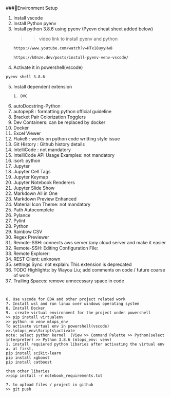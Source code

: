 ###:snake:Environment Setup
1. Install vscode
2. Install Python pyenv 
3. Install python 3.8.6 using pyenv (Pyevn cheat sheet added below)
   >>video link to install pyenv and python
   ```sh
   https://www.youtube.com/watch?v=HTx18uyyHw8
   ```
   ```sh
   https://k0nze.dev/posts/install-pyenv-venv-vscode/
   ```
4. Activate it in powershell(vscode)
```sh
pyenv shell 3.8.6
```
5. Install dependent extension
   ```sh
   1. DVC
2. autoDocstring-Python
3. autopep8 : formatting python official guideline
4. Bracket Pair Colorization Togglers
5. Dev Containers: can be replaced by docker
6. Docker
7. Excel Viewer
8. Flake8 : works on python code writting style issue
9. Git History : Github history details
10. IntelliCode : not mandatory
11. IntelliCode API Usage Examples: not mandatory
12. isort: python
13. Jupyter
14. Jupyter Cell Tags
15. Jupyter Keymap
16. Jupyter Notebook Renderers
17. Jupyter Slide Show
18. Markdown All in One
19. Markdown Preview Enhanced
20. Material Icon Theme: not mandatory
21. Path Autocomplete
22. Pylance
23. Pylint
24. Python
25. Rainbow CSV
26. Regex Previewer
27. Remote-SSH: connects aws server /any cloud server and make it easier
28. Remote-SSH: Editing Configuration File:
29. Remote Explorer: 
30. REST Client: unknown
31. settings Sync: not explain: This extension is deprecated
32. TODO Highlights: by Wayou Liu; add comments on code / future coarse of work
33. Trailing Spaces: remove unnecessary space in code
```

   
6. Use vscode for EDA and other project related work
7. Install wsl and run linux over windows operating system
8. Install Docker 
9.  create virtual environment for the project under powershell
>> pip install virtualenv
>> python -m venv mlops_env
To activate virtual env in powershell(vscode)
>>.\mlops_env\Scripts\activate
note: select python kernel  (View >> Command Palette >> Python(select interpreter) >> Python 3.8.6 (mlops_env: venv)
1. install requiered python libaries after activating the virtual env
a. at first, 
pip install scikit-learn
pip install xgboost
pip install catboost

then other libaries
>>pip install -r notebook_requirements.txt 

7. to upload files / project in github
>> git push


